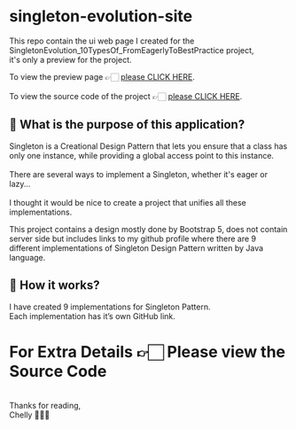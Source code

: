 ﻿# singleton-evolution-site

This repo contain the ui web page I created for the SingletonEvolution_10TypesOf_FromEagerlyToBestPractice project,
<br/>
it's only a preview for the project.<br/>

To view the preview page 👉🏻 [please CLICK HERE](http://singleton-evolution.s3-website-eu-west-1.amazonaws.com/).<br/><br/>
To view the source code of the project 👉🏻 [please CLICK HERE](https://github.com/itsmechelly/SingletonEvolution_10TypesOf_FromEagerlyToBestPractice).<br/>

## 🤔 What is the purpose of this application?

Singleton is a Creational Design Pattern that lets you ensure that a class has only one instance, while providing a global access point to this instance.
<br/><br/>
There are several ways to implement a Singleton, whether it's eager or lazy... 
<br/><br/>
I thought it would be nice to create a project that unifies all these implementations.

This project contains a design mostly done by Bootstrap 5, does not contain server side but includes links to my github profile where there are 9 different implementations of Singleton Design Pattern written by Java language.

## 🤔 How it works?
I have created 9 implementations for Singleton Pattern.
<br/>
Each implementation has it’s own GitHub link.

# For Extra Details 👉🏻 Please view the Source Code

<br/>
Thanks for reading,
<br/>
Chelly 👩🏻‍💻
